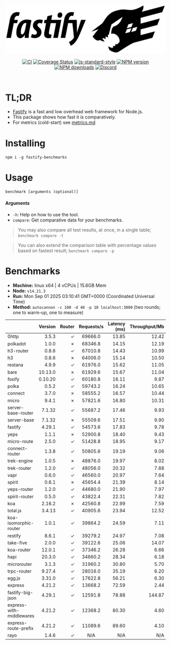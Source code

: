 <div align="center">
  <img src="https://github.com/fastify/graphics/raw/HEAD/fastify-landscape-outlined.svg" width="650" height="auto"/>
</div>

<div align="center">

[![CI](https://github.com/fastify/fastify/workflows/ci/badge.svg)](https://github.com/fastify/fastify/actions/workflows/ci.yml)
[![Coverage Status](https://coveralls.io/repos/github/fastify/fastify/badge.svg?branch=master)](https://coveralls.io/github/fastify/fastify?branch=master)
[![js-standard-style](https://img.shields.io/badge/code%20style-standard-brightgreen.svg?style=flat)](http://standardjs.com/)
[![NPM version](https://img.shields.io/npm/v/fastify.svg?style=flat)](https://www.npmjs.com/package/fastify)
[![NPM downloads](https://img.shields.io/npm/dm/fastify.svg?style=flat)](https://www.npmjs.com/package/fastify) [![Discord](https://img.shields.io/discord/725613461949906985)](https://discord.gg/fastify)

</div>
<br />

# TL;DR

* [Fastify](https://github.com/fastify/fastify) is a fast and low overhead web framework for Node.js.
* This package shows how fast it is comparatively.
* For metrics (cold-start) see [metrics.md](./METRICS.md)

# Installing

```
npm i -g fastify-benchmarks
```

# Usage

```
benchmark [arguments (optional)]
```

#### Arguments

* `-h`: Help on how to use the tool.
* `compare`: Get comparative data for your benchmarks.

> You may also compare all test results, at once, in a single table; `benchmark compare -t`

> You can also extend the comparison table with percentage values based on fastest result; `benchmark compare -p`
# Benchmarks

* __Machine:__ linux x64 | 4 vCPUs | 15.6GB Mem
* __Node:__ `v14.21.3`
* __Run:__ Mon Sep 01 2025 03:10:41 GMT+0000 (Coordinated Universal Time)
* __Method:__ `autocannon -c 100 -d 40 -p 10 localhost:3000` (two rounds; one to warm-up, one to measure)

|                          | Version | Router | Requests/s | Latency (ms) | Throughput/Mb |
| :--                      | --:     | --:    | :-:        | --:          | --:           |
| 0http                    | 3.5.3   | ✓      | 69666.0    | 13.85        | 12.42         |
| polkadot                 | 1.0.0   | ✗      | 68346.8    | 14.15        | 12.19         |
| h3-router                | 0.8.6   | ✓      | 67010.8    | 14.43        | 10.99         |
| h3                       | 0.8.6   | ✗      | 64006.0    | 15.14        | 10.50         |
| restana                  | 4.9.9   | ✓      | 61976.0    | 15.62        | 11.05         |
| bare                     | 10.13.0 | ✗      | 61929.6    | 15.67        | 11.04         |
| foxify                   | 0.10.20 | ✓      | 60180.8    | 16.11        | 9.87          |
| polka                    | 0.5.2   | ✓      | 59743.2    | 16.24        | 10.65         |
| connect                  | 3.7.0   | ✗      | 58555.2    | 16.57        | 10.44         |
| micro                    | 9.4.1   | ✗      | 57821.6    | 16.80        | 10.31         |
| server-base-router       | 7.1.32  | ✓      | 55687.2    | 17.46        | 9.93          |
| server-base              | 7.1.32  | ✗      | 55509.6    | 17.51        | 9.90          |
| fastify                  | 4.29.1  | ✓      | 54573.6    | 17.83        | 9.78          |
| yeps                     | 1.1.1   | ✗      | 52900.8    | 18.40        | 9.43          |
| micro-route              | 2.5.0   | ✓      | 51428.8    | 18.95        | 9.17          |
| connect-router           | 1.3.8   | ✓      | 50805.6    | 19.19        | 9.06          |
| trek-engine              | 1.0.5   | ✗      | 48876.0    | 19.97        | 8.02          |
| trek-router              | 1.2.0   | ✓      | 48056.0    | 20.32        | 7.88          |
| vapr                     | 0.6.0   | ✓      | 46560.0    | 20.97        | 7.64          |
| spirit                   | 0.6.1   | ✗      | 45654.4    | 21.39        | 8.14          |
| yeps-router              | 1.2.0   | ✓      | 44680.0    | 21.90        | 7.97          |
| spirit-router            | 0.5.0   | ✓      | 43822.4    | 22.31        | 7.82          |
| koa                      | 2.16.2  | ✗      | 42560.8    | 22.99        | 7.59          |
| total.js                 | 3.4.13  | ✓      | 40905.6    | 23.94        | 12.52         |
| koa-isomorphic-router    | 1.0.1   | ✓      | 39864.2    | 24.59        | 7.11          |
| restify                  | 8.6.1   | ✓      | 39279.2    | 24.97        | 7.08          |
| take-five                | 2.0.0   | ✓      | 39122.6    | 25.06        | 14.07         |
| koa-router               | 12.0.1  | ✓      | 37346.2    | 26.28        | 6.66          |
| hapi                     | 20.3.0  | ✓      | 34660.2    | 28.34        | 6.18          |
| microrouter              | 3.1.3   | ✓      | 31960.2    | 30.80        | 5.70          |
| trpc-router              | 9.27.4  | ✓      | 28016.0    | 35.19        | 6.20          |
| egg.js                   | 3.31.0  | ✓      | 17622.8    | 56.21        | 6.30          |
| express                  | 4.21.2  | ✓      | 13668.2    | 72.59        | 2.44          |
| fastify-big-json         | 4.29.1  | ✓      | 12591.8    | 78.88        | 144.87        |
| express-with-middlewares | 4.21.2  | ✓      | 12368.2    | 80.30        | 4.60          |
| express-route-prefix     | 4.21.2  | ✓      | 11089.6    | 89.60        | 4.10          |
| rayo                     | 1.4.6   | ✓      | N/A        | N/A          | N/A           |
